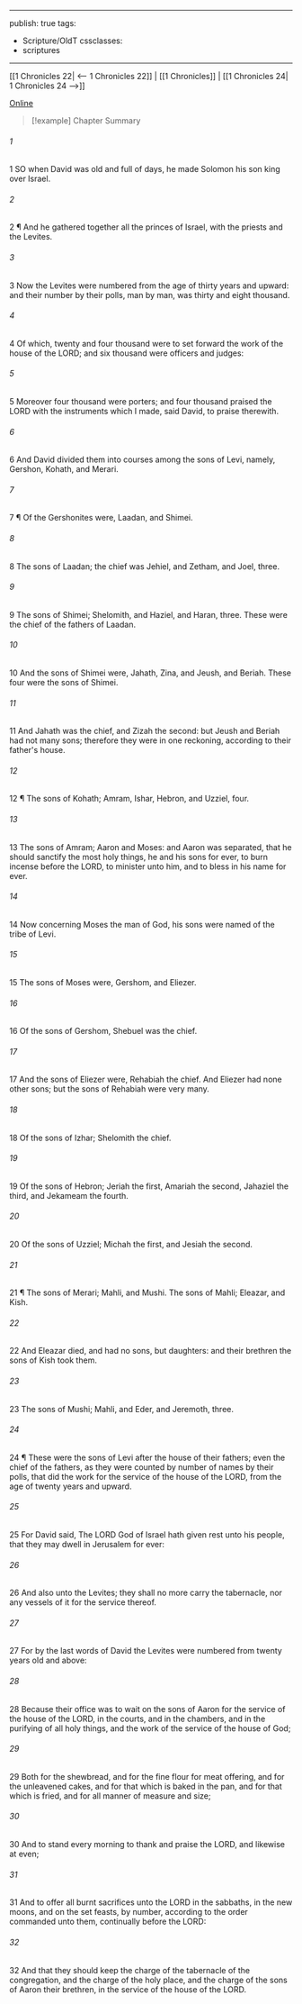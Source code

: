 

---
publish: true
tags:
  - Scripture/OldT
cssclasses:
  - scriptures
---
[[1 Chronicles 22| <-- 1 Chronicles 22]] | [[1 Chronicles]] | [[1 Chronicles 24| 1 Chronicles 24 -->]]

[Online](https://churchofjesuschrist.org/study/scriptures/ot/1-chr/23?lang=eng)

>[!example] Chapter Summary
>
###### 1
1 SO when David was old and full of days, he made Solomon his son king over Israel.
###### 2
2 ¶ And he gathered together all the princes of Israel, with the priests and the Levites.
###### 3
3 Now the Levites were numbered from the age of thirty years and upward: and their number by their polls, man by man, was thirty and eight thousand.
###### 4
4 Of which, twenty and four thousand were to set forward the work of the house of the LORD; and six thousand were officers and judges:
###### 5
5 Moreover four thousand were porters; and four thousand praised the LORD with the instruments which I made, said David, to praise therewith.
###### 6
6 And David divided them into courses among the sons of Levi, namely, Gershon, Kohath, and Merari.
###### 7
7 ¶ Of the Gershonites were, Laadan, and Shimei.
###### 8
8 The sons of Laadan; the chief was Jehiel, and Zetham, and Joel, three.
###### 9
9 The sons of Shimei; Shelomith, and Haziel, and Haran, three. These were the chief of the fathers of Laadan.
###### 10
10 And the sons of Shimei were, Jahath, Zina, and Jeush, and Beriah.  These four were the sons of Shimei.
###### 11
11 And Jahath was the chief, and Zizah the second: but Jeush and Beriah had not many sons; therefore they were in one reckoning, according to their father's house.
###### 12
12 ¶ The sons of Kohath; Amram, Ishar, Hebron, and Uzziel, four.
###### 13
13 The sons of Amram; Aaron and Moses: and Aaron was separated, that he should sanctify the most holy things, he and his sons for ever, to burn incense before the LORD, to minister unto him, and to bless in his name for ever.
###### 14
14 Now concerning Moses the man of God, his sons were named of the tribe of Levi.
###### 15
15 The sons of Moses were, Gershom, and Eliezer.
###### 16
16 Of the sons of Gershom, Shebuel was the chief.
###### 17
17 And the sons of Eliezer were, Rehabiah the chief.  And Eliezer had none other sons; but the sons of Rehabiah were very many.
###### 18
18 Of the sons of Izhar; Shelomith the chief.
###### 19
19 Of the sons of Hebron; Jeriah the first, Amariah the second, Jahaziel the third, and Jekameam the fourth.
###### 20
20 Of the sons of Uzziel; Michah the first, and Jesiah the second.
###### 21
21 ¶ The sons of Merari; Mahli, and Mushi.  The sons of Mahli; Eleazar, and Kish.
###### 22
22 And Eleazar died, and had no sons, but daughters: and their brethren the sons of Kish took them.
###### 23
23 The sons of Mushi; Mahli, and Eder, and Jeremoth, three.
###### 24
24 ¶ These were the sons of Levi after the house of their fathers; even the chief of the fathers, as they were counted by number of names by their polls, that did the work for the service of the house of the LORD, from the age of twenty years and upward.
###### 25
25 For David said, The LORD God of Israel hath given rest unto his people, that they may dwell in Jerusalem for ever:
###### 26
26 And also unto the Levites; they shall no more carry the tabernacle, nor any vessels of it for the service thereof.
###### 27
27 For by the last words of David the Levites were numbered from twenty years old and above:
###### 28
28 Because their office was to wait on the sons of Aaron for the service of the house of the LORD, in the courts, and in the chambers, and in the purifying of all holy things, and the work of the service of the house of God;
###### 29
29 Both for the shewbread, and for the fine flour for meat offering, and for the unleavened cakes, and for that which is baked in the pan, and for that which is fried, and for all manner of measure and size;
###### 30
30 And to stand every morning to thank and praise the LORD, and likewise at even;
###### 31
31 And to offer all burnt sacrifices unto the LORD in the sabbaths, in the new moons, and on the set feasts, by number, according to the order commanded unto them, continually before the LORD:
###### 32
32 And that they should keep the charge of the tabernacle of the congregation, and the charge of the holy place, and the charge of the sons of Aaron their brethren, in the service of the house of the LORD.



